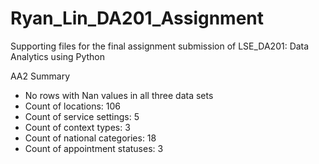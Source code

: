 # Ryan_Lin_DA201_Assignment
Supporting files for the final assignment submission of LSE_DA201: Data Analytics using Python

AA2 Summary  
- No rows with Nan values in all three data sets
- Count of locations:  106
- Count of service settings: 5
- Count of context types:  3
- Count of national categories:  18
- Count of appointment statuses:  3
